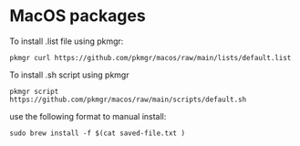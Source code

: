 # MacOS packages
  
To install .list file using pkmgr:  

```shell
pkmgr curl https://github.com/pkmgr/macos/raw/main/lists/default.list
```

To install .sh script using pkmgr  

```shell
pkmgr script https://github.com/pkmgr/macos/raw/main/scripts/default.sh
```  

use the following format to manual install:  

```shell
sudo brew install -f $(cat saved-file.txt )
```

